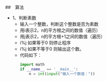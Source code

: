 ##　算法
* 1、判断素数
  * 输入一个整数，判断这个整数是否为素数
  * 用i表示2，n的平方根之间的数值（遍历）
  * 用j表示2，n的平方根+1之间的数值（遍历）
  * i%j 如果等于0 则停止程序
  * i%j 如果不等于0 则输出这个数。
  * 代码如下：
    ```python
    import math
    if __name__ == '__main__':
        n = int(input("输入一个数值："))
    ```